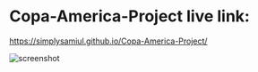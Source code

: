 # Copa-America-Project live link: 
https://simplysamiul.github.io/Copa-America-Project/ 




![screenshot](https://user-images.githubusercontent.com/76746810/129789130-c90e3a86-135b-42e1-8a40-2da7fec941ff.png)




     
